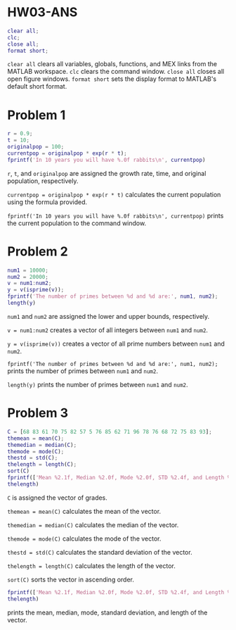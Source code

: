 # HW03-ANS
```matlab
clear all;   
clc;          
close all;    
format short; 
```
```clear all``` clears all variables, globals, functions, and MEX links from the MATLAB workspace.
```clc``` clears the command window.
```close all``` closes all open figure windows.
```format short``` sets the display format to MATLAB's default short format.
# Problem 1
```matlab
r = 0.9;
t = 10;
originalpop = 100;
currentpop = originalpop * exp(r * t);
fprintf('In 10 years you will have %.0f rabbits\n', currentpop)
```
```r```, ```t```, and ```originalpop``` are assigned the growth rate, time, and original population, respectively.

```currentpop = originalpop * exp(r * t)``` calculates the current population using the formula provided.

```fprintf('In 10 years you will have %.0f rabbits\n', currentpop)``` prints the current population to the command window.
# Problem 2
```matlab
num1 = 10000; 
num2 = 20000; 
v = num1:num2; 
y = v(isprime(v)); 
fprintf('The number of primes between %d and %d are:', num1, num2);
length(y)
```
```num1``` and ```num2``` are assigned the lower and upper bounds, respectively.

```v = num1:num2``` creates a vector of all integers between ```num1``` and ```num2```.

```y = v(isprime(v))``` creates a vector of all prime numbers between ```num1``` and ```num2```.

```fprintf('The number of primes between %d and %d are:', num1, num2);``` prints the number of primes between ```num1``` and ```num2```.

```length(y)``` prints the number of primes between ```num1``` and ```num2```.
# Problem 3
```matlab
C = [68 83 61 70 75 82 57 5 76 85 62 71 96 78 76 68 72 75 83 93];
themean = mean(C); 
themedian = median(C);
themode = mode(C); 
thestd = std(C); 
thelength = length(C);
sort(C)
fprintf(['Mean %2.1f, Median %2.0f, Mode %2.0f, STD %2.4f, and Length %2.0f'], themean, themedian, themode, thestd, 
thelength) 
```
```C``` is assigned the vector of grades.

```themean = mean(C)``` calculates the mean of the vector.

```themedian = median(C)``` calculates the median of the vector.

```themode = mode(C)``` calculates the mode of the vector.

```thestd = std(C)``` calculates the standard deviation of the vector.

```thelength = length(C)``` calculates the length of the vector.

```sort(C)``` sorts the vector in ascending order.

```matlab
fprintf(['Mean %2.1f, Median %2.0f, Mode %2.0f, STD %2.4f, and Length %2.0f'], themean, themedian, themode, thestd, 
thelength)
``` 
prints the mean, median, mode, standard deviation, and length of the vector.